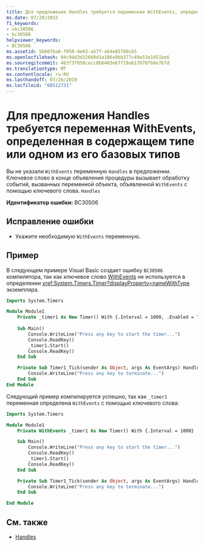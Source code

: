```yaml
---
title: Для предложения Handles требуется переменная WithEvents, определенная в содержащем типе или одном из его базовых типов
ms.date: 07/20/2015
f1_keywords:
- vbc30506
- bc30506
helpviewer_keywords:
- BC30506
ms.assetid: 5b66f6a8-f050-4e03-a57f-a64e85f80cb5
ms.openlocfilehash: 04c94d3d32660d1a186a9bb377c49a53e1451be6
ms.sourcegitcommit: 463f3f050cecc0b6403e67f19a61f870fb8e7b7d
ms.translationtype: MT
ms.contentlocale: ru-RU
ms.lasthandoff: 07/26/2019
ms.locfileid: "68512731"
---
```

# <a name="handles-clause-requires-a-withevents-variable-defined-in-the-containing-type-or-one-of-its-base-types"></a>Для предложения Handles требуется переменная WithEvents, определенная в содержащем типе или одном из его базовых типов
Вы не указали `WithEvents` переменную `Handles` в предложении. Ключевое слово в конце объявления процедуры вызывает обработку событий, вызванных переменной объекта, объявленной `WithEvents` с помощью ключевого слова. `Handles`
  
 **Идентификатор ошибки:** BC30506

## <a name="to-correct-this-error"></a>Исправление ошибки
  
- Укажите необходимую `WithEvents` переменную.
  
## <a name="example"></a>Пример

В следующем примере Visual Basic создает ошибку `BC30506` компилятора, так как ключевое слово [WithEvents](../modifiers/withevents.md) не используется в определении <xref:System.Timers.Timer?displayProperty=nameWithType> экземпляра.

```vb
Imports System.Timers

Module Module1
    Private _timer1 As New Timer() With {.Interval = 1000, .Enabled = True}
    
    Sub Main()
        Console.WriteLine("Press any key to start the timer...")
        Console.ReadKey()
        _timer1.Start()
        Console.ReadKey()
    End Sub

    Private Sub Timer1_Tick(sender As Object, args As EventArgs) Handles _timer1.Elapsed
        Console.WriteLine("Press any key to terminate...")
    End Sub
End Module
```

Следующий пример компилируется успешно, так как `_timer1` переменная определена `WithEvents` с помощью ключевого слова:

```vb
Imports System.Timers

Module Module1
    Private WithEvents _timer1 As New Timer() With {.Interval = 1000}

    Sub Main()
        Console.WriteLine("Press any key to start the timer...")
        Console.ReadKey()
        _timer1.Start()
        Console.ReadKey()
    End Sub

    Private Sub Timer1_Tick(sender As Object, args As EventArgs) Handles _timer1.Elapsed
        Console.WriteLine("Press any key to terminate...")
    End Sub

End Module
```

## <a name="see-also"></a>См. также

- [Handles](../../../visual-basic/language-reference/statements/handles-clause.md)
